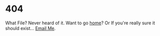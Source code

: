 # 404
What File?
Never heard of it.
Want to go [home](index.html)?
Or If you're really sure it should exist... [Email Me](mailto:archmantella13@gmail.com).
